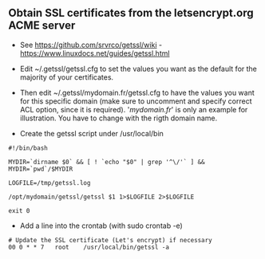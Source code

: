 ## Obtain SSL certificates from the letsencrypt.org ACME server

* See https://github.com/srvrco/getssl/wiki - https://www.linuxdocs.net/guides/getssl.html

* Edit ~/.getssl/getssl.cfg to set the values you want as the default for the majority of your certificates.

* Then edit ~/.getssl/mydomain.fr/getssl.cfg to have the values you want for this specific domain (make sure to uncomment and specify correct ACL option, since it is required). '_mydomain.fr_' is only an example for illustration. You have to change with the rigth domain name.

* Create the getssl script under /usr/local/bin

```shell
#!/bin/bash

MYDIR=`dirname $0` && [ ! `echo "$0" | grep '^\/'` ] && MYDIR=`pwd`/$MYDIR

LOGFILE=/tmp/getssl.log

/opt/mydomain/getssl/getssl $1 1>$LOGFILE 2>$LOGFILE

exit 0
```

* Add a line into the crontab (with sudo crontab -e)

```shell
# Update the SSL certificate (Let's encrypt) if necessary
00 0 * * 7   root    /usr/local/bin/getssl -a
```
